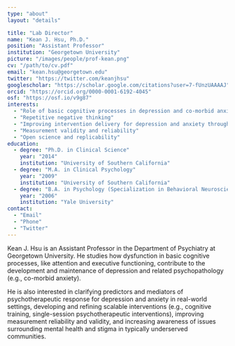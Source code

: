 ```yaml
---
type: "about"
layout: "details"

title: "Lab Director"
name: "Kean J. Hsu, Ph.D."
position: "Assistant Professor"
institution: "Georgetown University"
picture: "/images/people/prof-kean.png"
cv: "/path/to/cv.pdf"
email: "kean.hsu@georgetown.edu"
twitter: "https://twitter.com/keanjhsu"
googlescholar: "https://scholar.google.com/citations?user=7-fUnzUAAAAJ"
orcid: "https://orcid.org/0000-0001-6192-4045"
osf: "https://osf.io/v9g87"
interests:
  - "Role of basic cognitive processes in depression and co-morbid anxiety risk and maintenance"
  - "Repetitive negative thinking"
  - "Improving intervention delivery for depression and anxiety through scalable interventions and treatment personalization"
  - "Measurement validity and reliability"
  - "Open science and replicability"
education:
  - degree: "Ph.D. in Clinical Science"
    year: "2014"
    institution: "University of Southern California"
  - degree: "M.A. in Clinical Psychology"
    year: "2009"
    institution: "University of Southern California"
  - degree: "B.A. in Psychology (Specialization in Behavioral Neuroscience)"
    year: "2006"
    institution: "Yale University"
contact:
  - "Email"
  - "Phone"
  - "Twitter"
---
```


Kean J. Hsu is an Assistant Professor in the Department of Psychiatry at Georgetown University. He studies how dysfunction in basic cognitive processes, like attention and executive functioning, contribute to the development and maintenance of depression and related psychopathology (e.g., co-morbid anxiety).

He is also interested in clarifying predictors and mediators of psychotherapeutic response for depression and anxiety in real-world settings, developing and refining scalable interventions (e.g., cognitive training, single-session psychotherapeutic interventions), improving measurement reliability and validity, and increasing awareness of issues surrounding mental health and stigma in typically underserved communities.
